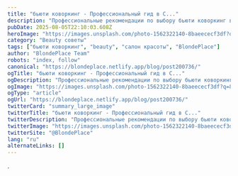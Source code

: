 ```yaml
---
title: "бьюти коворкинг - Профессиональный гид в С..."
description: "Профессиональные рекомендации по выбору бьюти коворкинг в Петроградском районе. Комплексное исследование рыночных предложений. Воспользуйтесь профессиональными с..."
pubDate: 2025-08-05T22:10:03.608Z
heroImage: "https://images.unsplash.com/photo-1562322140-8baeececf3df?q=80&w=800&auto=format&fit=crop"
category: "Beauty советы"
tags: ["бьюти коворкинг", "beauty", "салон красоты", "BlondePlace"]
author: "BlondePlace Team"
robots: "index, follow"
canonical: "https://blondeplace.netlify.app/blog/post200736/"
ogTitle: "бьюти коворкинг - Профессиональный гид в С..."
ogDescription: "Профессиональные рекомендации по выбору бьюти коворкинг в Петроградском районе. Комплексное исследование рыночных предложений. Воспользуйтесь профессиональными с..."
ogImage: "https://images.unsplash.com/photo-1562322140-8baeececf3df?q=80&w=800&auto=format&fit=crop"
ogType: "article"
ogUrl: "https://blondeplace.netlify.app/blog/post200736/"
twitterCard: "summary_large_image"
twitterTitle: "бьюти коворкинг - Профессиональный гид в С..."
twitterDescription: "Профессиональные рекомендации по выбору бьюти коворкинг в Петроградском районе. Комплексное исследование рыночных предложений. Воспользуйтесь профессиональными с..."
twitterImage: "https://images.unsplash.com/photo-1562322140-8baeececf3df?q=80&w=800&auto=format&fit=crop"
twitterSite: "@BlondePlace"
lang: "ru"
alternateLinks: []
---
```


<script type="application/ld+json">
{
  "@context": "https://schema.org",
  "@type": "HowTo",
  "name": "бьюти коворкинг - Профессиональный гид в С...",
  "description": "Профессиональные рекомендации по выбору бьюти коворкинг в Петроградском районе. Комплексное исследование рыночных предложений. Воспользуйтесь профессиональными с...",
  "image": {
    "@type": "ImageObject",
    "url": "https://images.unsplash.com/photo-1562322140-8baeececf3df?q=80&w=800&auto=format&fit=crop"
  },
  "aggregateRating": {
    "@type": "AggregateRating",
    "ratingValue": "4.8",
    "reviewCount": 747,
    "bestRating": "5",
    "worstRating": "1"
  },
  "publisher": {
    "@type": "Organization",
    "name": "BlondePlace Beauty Blog",
    "logo": {
      "@type": "ImageObject",
      "url": "https://blondeplace.netlify.app/favicon.svg"
    }
  },
  "datePublished": "2025-08-05T22:10:03.608Z",
  "dateModified": "2025-08-05T22:10:03.608Z",
  "author": {
    "@type": "Person",
    "name": "Эксперт BlondePlace"
  },
  "mainEntityOfPage": {
    "@type": "WebPage",
    "@id": "https://blondeplace.netlify.app/blog/post200736/"
  }
}
</script>

.
